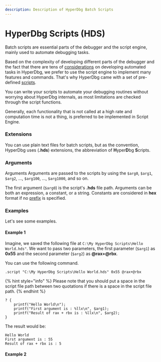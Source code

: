 ```yaml
---
description: Description of HyperDbg Batch Scripts
---
```


# HyperDbg Scripts (HDS)

Batch scripts are essential parts of the debugger and the script engine, mainly used to automate debugging tasks.

Based on the complexity of developing different parts of the debugger and the fact that there are tens of [considerations](https://docs.hyperdbg.org/tips-and-tricks/considerations) on developing automated tasks in HyperDbg, we prefer to use the script engine to implement many features and commands. That's why HyperDbg came with a set of pre-defined [scripts](https://github.com/HyperDbg/scripts).&#x20;

You can write your scripts to automate your debugging routines without worrying about HyperDbg internals, as most limitations are checked through the script functions.

Generally, each functionality that is not called at a high rate and computation time is not a thing, is preferred to be implemented in Script Engine.

### Extensions

You can use plain text files for batch scripts, but as the convention, HyperDbg uses (**.hds**) extensions, the abbreviation of **H**yper**D**bg **S**cripts.

### Arguments

Arguments Arguments are passed to the scripts by using the `$arg0`, `$arg1`, `$arg2`, ..., `$arg100`, ..., `$arg1000`, and so on.

The first argument (`$arg0`) is the script's **.hds** file path. Arguments can be both an expression, a constant, or a string. Constants are considered in **hex** format if no [prefix](https://docs.hyperdbg.org/commands/scripting-language/assumptions-and-evaluations#number-prefixes) is specified.

### Examples

Let's see some examples.

#### Example 1

Imagine, we saved the following file at `C:\My HyperDbg Scripts\Hello World.hds"`. We want to pass two parameters, the first parameter (`$arg1`) as **0x55** and the second parameter (`$arg2`) as **@rax+@rbx**.

You can use the following command.

`.script "C:\My HyperDbg Scripts\Hello World.hds" 0x55 @rax+@rbx`

{% hint style="info" %}
Please note that you should put a space in the script file path between two quotations if there is a space in the script file path.
{% endhint %}

```clike
? {	
	printf("Hello World\n");
	printf("First argument is : %llx\n", $arg1);
	printf("Result of rax + rbx is : %llx\n", $arg2);
}
```

The result would be:

```
Hello World
First argument is : 55
Result of rax + rbx is : 5
```

#### Example 2

